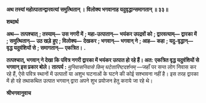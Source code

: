 **अथ तस्यां महोत्पातान्द्वारवत्यां समुत्थितान् ।** **विलोक्य भगवानाह यदुवृद्धान्समागतान् ॥ ३३॥** 

**शब्दार्थ** 

**अथ—** **तत्पश्चात्** **; तस्याम्—** **उस नगरी में** **; महा-उत्पातान्—** **भयंकर उपद्रवों को** **; द्वारवत्याम्—** **द्वारका में** **; समुत्थितान्—** **उठ खड़े** **हुए** **; विलोक्य—** **देखकर** **; भगवान्—** **भगवान् ने** **; आह—** **कहा** **; यदु-वृद्धान्—** **वृद्ध यदुवंशियों से** **; समागतान्—** **एकत्रित।** **.** 

**तत्पश्चात्, भगवान् ने देखा कि पवित्र नगरी द्वारका में भयंकर उत्पात हो रहे हैं। अत:** **एकत्रित वृद्ध यदुवंशियों से भगवान् इस प्रकार बोले।** **तात्पर्य :** *मुनिवासनिवासे किम् घटेतारिष्टदर्शनम्* —जहाँ पर सन्त लोग निवास कर रहे हैं, ऐसे पवित्र स्थानों में उत्पातों या अशुभ घटनाओं के घटने की कोई सश्भावना नहीं है। इस तरह द्वारका में हो रहे तथाकथित उत्पात भगवान् द्वारा अपने शुभ प्रयोजन हेतु कराये जा रहे थे।  

**श्रीभगवानुवाच** 